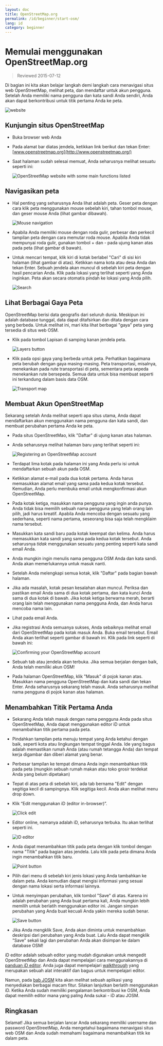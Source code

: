 ```yaml
---
layout: doc
title: OpenStreetMap.org
permalink: /id/beginner/start-osm/
lang: id
category: beginner
---
```


Memulai menggunakan OpenStreetMap.org
====================================

> Reviewed 2015-07-12  

Di bagian ini kita akan belajar langkah demi langkah cara menavigasi situs web OpenStreetMap, melihat peta, dan mendaftar untuk akun pengguna. Setelah Anda memiliki nama pengguna dan kata sandi Anda sendiri, Anda akan dapat berkontribusi untuk titik pertama Anda ke peta.

![website][]

Kunjungin situs OpenStreetMap
-------------------------------

- Buka browser web Anda
- Pada alamat bar diatas jendela, ketikkan link berikut dan tekan Enter:
    [www.openstreetmap.org](http://www.openstreetmap.org/)
- Saat halaman sudah selesai memuat, Anda seharusnya melihat sesuatu seperti ini:

    ![OpenStreetMap website with some main functions listed][]

Navigasikan peta
----------------

- Hal penting yang seharusnya Anda lihat adalah peta. Geser peta dengan cara klik peta menggunakan mouse sebelah kiri, tahan tombol mouse, dan geser mouse Anda (lihat gambar dibawah).

    ![Mouse navigation][]

-   Apabila Anda memiliki mouse dengan roda gulir, perbesar dan perkecil tampilan peta dengan cara memutar roda mouse. Apabila Anda tidak mempunyai roda gulir, gunakan tombol + dan - pada ujung kanan atas pada peta (lihat gambar di bawah).
- Untuk mencari tempat, klik kiri di kotak berlabel "Cari" di sisi kiri halaman (lihat gambar di atas). Ketikkan nama kota atau desa Anda dan tekan Enter. Sebuah jendela akan muncul di sebelah kiri peta dengan hasil pencarian Anda. Klik pada lokasi yang terlihat seperti yang Anda inginkan. Peta akan secara otomatis pindah ke lokasi yang Anda pilih.

    ![Search][]
   

Lihat Berbagai Gaya Peta
------------------------

OpenStreetMap berisi data geografis dari seluruh dunia. Meskipun ini adalah database tunggal, data dapat ditafsirkan dan ditata dengan cara yang berbeda. Untuk melihat ini, mari kita lihat berbagai "gaya" peta yang tersedia di situs web OSM.

- Klik pada tombol Lapisan di samping kanan jendela peta.

    ![Layers button][]

- Klik pada opsi gaya yang berbeda untuk peta. Perhatikan bagaimana peta berubah dengan gaya masing-masing. Peta transportasi, misalnya, menekankan pada rute transportasi di peta, sementara peta sepeda menekankan rute bersepeda. Semua data untuk bisa membuat seperti ini terkandung dalam basis data OSM.

    ![Transport map][]

Membuat Akun OpenStreetMap
-------------------------------

Sekarang setelah Anda melihat seperti apa situs utama, Anda dapat mendaftarkan akun menggunakan nama pengguna dan kata sandi, dan membuat perubahan pertama Anda ke peta.
- Pada situs OpenStreetMao, klik "Daftar" di ujung kanan atas halaman.
- Anda seharusnya melihat halaman baru yang terlihat seperti ini:

    ![Registering an OpenStreetMap account][]

- Terdapat lima kotak pada halaman ini yang Anda perlu isi untuk mendaftarkan sebuah akun pada OSM.
-  Ketikkan alamat e-mail pada dua kotak pertama. Anda harus memasukkan alamat email yang sama pada kedua kotak tersebut. Kemudian, Anda perlu membuka email untuk mengkonfirmasi akun OpenStreetMap.
-   Pada kotak ketiga, masukkan nama pengguna yang ingin anda punya. Anda tidak bisa memilih sebuah nama pengguna yang telah orang lain pilih, jadi harus kreatif. Apabila Anda mencoba dengan sesuatu yang sederhana, seperti nama pertama, seseorang bisa saja telah mengklaim nama tersebut.
-   Masukkan kata sandi baru pada kotak keempat dan kelima. Anda harus memasukkan kata sandi yang sama pada kedua kotak tersebut. Anda seharusnya *tidak* menggunakan sesuatu yang penting seperti kata sandi email Anda.
-   Anda mungkin ingin menulis nama pengguna OSM Anda dan kata sandi. Anda akan memerlukannya untuk masuk nanti.
-   Setelah Anda melengkapi semua kotak, klik "Daftar" pada bagian bawah halaman.
- Jika ada masalah, kotak pesan kesalahan akan muncul. Periksa dan pastikan email Anda sama di dua kotak pertama, dan kata kunci Anda sama di dua kotak di bawah. Jika kotak ketiga berwarna merah, berarti orang lain telah menggunakan nama pengguna Anda, dan Anda harus mencoba nama lain.
-   Lihat pada email Anda.
- Jika registrasi Anda semuanya sukses, Anda sebaiknya melihat email dari OpenStreetMap pada kotak masuk Anda. Buka email tersebut. Email Anda akan terlihat seperti gambar di bawah ini. Klik pada link seperti di bawah ini:

    ![Confirming your OpenStreetMap account][]

-   Sebuah tab atau jendela akan terbuka. Jika semua berjalan dengan baik, Anda telah memiliki akun OSM!
-   Pada halaman OpenStreetMap, klik "Masuk" di pojok kanan atas. Masukkan nama pengguna OpenStreetMap dan kata sandi dan tekan Enter. Anda seharusnya sekarang telah masuk. Anda seharusnya melihat nama pengguna di pojok kanan atas halaman.

Menambahkan Titik Pertama Anda
------------------------

-   Sekarang Anda telah masuk dengan nama pengguna Anda pada situs OpenStreetMap, Anda dapat menggunakan editor iD untuk menambahkan titik pertama pada peta.
-   Pindahkan tampilan peta menuju tempat yang Anda ketahui dengan baik, seperti kota atau lingkungan tempat tinggal Anda. Ide yang bagus adalah memastikan rumah Anda (atau rumah tetangga Anda) dan tempat kerja digambar dan diberi alamat yang benar. 
-   Perbesar tampilan ke tempat dimana Anda ingin menambahkan titik pada peta (mungkin sebuah rumah makan atau toko grosir terdekat Anda yang belum dipetakan)
-   Tepat di atas peta di sebelah kiri, ada tab bernama "Edit" dengan segitiga kecil di sampingnya. Klik segitiga kecil. Anda akan melihat menu drop down.
-   Klik “Edit menggunakan iD (editor in-browser)”.

    ![Click edit][]

-   Editor online, namanya adalah iD, seharusnya terbuka. Itu akan terlihat seperti ini.

    ![iD editor][]

-   Anda dapat menambahkan titik pada peta dengan klik tombol dengan nama "Titik" pada bagian atas jendela. Lalu klik pada peta dimana Anda ingin menambahkan titik baru.

    ![Point button][]    

-   Pilih dari menu di sebelah kiri jenis lokasi yang Anda tambahkan ke dalam peta. Anda kemudian dapat mengisi informasi yang sesuai dengan nama lokasi serta informasi lainnya.
-   Untuk menyimpan perubahan, klik tombol "Save" di atas. Karena ini adalah perubahan yang Anda buat pertama kali, Anda mungkin lebih memilih untuk berlatih menggunakan editor ini. Jangan simpan perubahan yang Anda buat kecuali Anda yakin mereka sudah benar.

    ![Save button][]    

-   Jika Anda mengklik Save, Anda akan diminta untuk menambahkan deskripsi dari perubahan yang Anda buat.  Lalu Anda dapat mengklik "Save" sekali lagi dan perubahan Anda akan disimpan ke dalam database OSM!


iD editor adalah sebuah editor yang mudah digunakan untuk mengedit OpenStreetMap dan Anda dapat mempelajari cara menggunakannya di [panduan iD editor](/id/beginner/id-editor/).  Anda juga dapat mempelajari [walkthrough](http://www.openstreetmap.org/edit?editor=id#walkthrough=true) yang merupakan sebuah alat interaktif dan bagus untuk mempelajari editor.

Namun, pada [bab JOSM](/id/josm/) kita akan melihat sebuah aplikasi yang menyediakan berbagai macam fitur.  Silakan lanjutkan berlatih menggunakan iD. Ketika Anda sudah memiliki pengalaman berkontribusi ke OSM, Anda dapat memilih editor mana yang paling Anda sukai - iD atau JOSM.

Ringkasan
-------

Selamat! Jika semua berjalan lancar Anda sekarang memiliki username dan password OpenStreetMap, Anda mengetahui bagaimana menavigasi situs web OSM dan Anda sudah memahami bagaimana menambahkan titik ke dalam peta.



[website]: /images/beginner/start-osm_website.png
[OpenStreetMap website with some main functions listed]: /images/beginner/osm-website-main-functions.png
[Mouse navigation]: /images/beginner/mouse-navigation.png
[Search]: /images/beginner/search.png
[Layers button]: /images/beginner/layers.png
[Transport map]: /images/beginner/transport-map.png
[Registering an OpenStreetMap account]: /images/beginner/registering-account.png
[Confirming your OpenStreetMap account]: /images/beginner/confirming-account.png
[Click edit]: /images/beginner/click-edit.png
[iD editor]: /images/beginner/id-editor.png
[Point button]: /images/beginner/point-button.png
[Save button]: /images/beginner/save-button.png